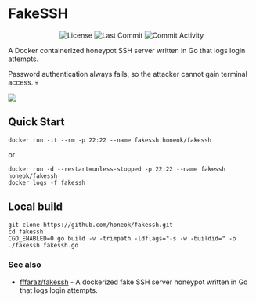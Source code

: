 # FakeSSH

<p align="center">
<img src="https://img.shields.io/github/license/honeok/fakessh.svg?style=flat" alt="License" />
<img src="https://img.shields.io/github/last-commit/honeok/fakessh?style=flat" alt="Last Commit" />
<img src="https://img.shields.io/github/commit-activity/m/honeok/fakessh.svg?style=flat" alt="Commit Activity" />
</p>

A Docker containerized honeypot SSH server written in Go that logs login attempts.

Password authentication always fails, so the attacker cannot gain terminal access. 💀

[![](https://dockerico.blankenship.io/image/honeok/fakessh)](https://hub.docker.com/r/honeok/fakessh)

## Quick Start

```shell
docker run -it --rm -p 22:22 --name fakessh honeok/fakessh
```
or
```shell
docker run -d --restart=unless-stopped -p 22:22 --name fakessh honeok/fakessh
docker logs -f fakessh
```

## Local build

```shell
git clone https://github.com/honeok/fakessh.git
cd fakessh
CGO_ENABLED=0 go build -v -trimpath -ldflags="-s -w -buildid=" -o ./fakessh fakessh.go
```

### See also

* [fffaraz/fakessh](https://github.com/fffaraz/fakessh) - A dockerized fake SSH server honeypot written in Go that logs login attempts.